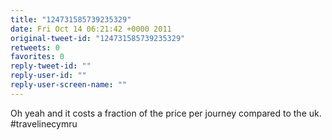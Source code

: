 ```yaml
---
title: "124731585739235329"
date: Fri Oct 14 06:21:42 +0000 2011
original-tweet-id: "124731585739235329"
retweets: 0
favorites: 0
reply-tweet-id: ""
reply-user-id: ""
reply-user-screen-name: ""
---
```

Oh yeah and it costs a fraction of the price per journey compared to the uk. #travelinecymru
